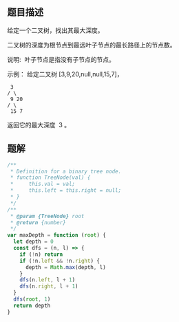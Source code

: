 ## 题目描述

给定一个二叉树，找出其最大深度。

二叉树的深度为根节点到最远叶子节点的最长路径上的节点数。

说明:  叶子节点是指没有子节点的节点。

示例：
给定二叉树 [3,9,20,null,null,15,7]，

```
 3
/ \
 9 20
/ \
 15 7
```

返回它的最大深度  3 。

## 题解

```javascript
/**
 * Definition for a binary tree node.
 * function TreeNode(val) {
 *     this.val = val;
 *     this.left = this.right = null;
 * }
 */
/**
 * @param {TreeNode} root
 * @return {number}
 */
var maxDepth = function (root) {
  let depth = 0
  const dfs = (n, l) => {
    if (!n) return
    if (!n.left && !n.right) {
      depth = Math.max(depth, l)
    }
    dfs(n.left, l + 1)
    dfs(n.right, l + 1)
  }
  dfs(root, 1)
  return depth
}
```
